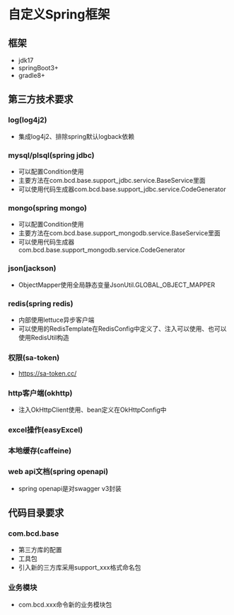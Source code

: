 # 自定义Spring框架
## 框架
- jdk17
- springBoot3+
- gradle8+
## 第三方技术要求
### log(log4j2)
- 集成log4j2、排除spring默认logback依赖

### mysql/plsql(spring jdbc)
- 可以配置Condition使用
- 主要方法在com.bcd.base.support_jdbc.service.BaseService里面
- 可以使用代码生成器com.bcd.base.support_jdbc.service.CodeGenerator

### mongo(spring mongo)
- 可以配置Condition使用
- 主要方法在com.bcd.base.support_mongodb.service.BaseService里面
- 可以使用代码生成器com.bcd.base.support_mongodb.service.CodeGenerator

### json(jackson)
- ObjectMapper使用全局静态变量JsonUtil.GLOBAL_OBJECT_MAPPER

### redis(spring redis)
- 内部使用lettuce异步客户端
- 可以使用的RedisTemplate在RedisConfig中定义了、注入可以使用、也可以使用RedisUtil构造

### 权限(sa-token)
- https://sa-token.cc/

### http客户端(okhttp)
- 注入OkHttpClient使用、bean定义在OkHttpConfig中

### excel操作(easyExcel)

### 本地缓存(caffeine)

### web api文档(spring openapi)
- spring openapi是对swagger v3封装

## 代码目录要求
### com.bcd.base
- 第三方库的配置
- 工具包
- 引入新的三方库采用support_xxx格式命名包
### 业务模块
- com.bcd.xxx命令新的业务模块包





